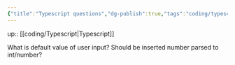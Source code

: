 ```yaml
---
{"title":"Typescript questions","dg-publish":true,"tags":"coding/typescript","language":"en","permalink":"/coding/typescript-questions/","dgPassFrontmatter":true}
---
```


up:: [[coding/Typescript\|Typescript]]

What is default value of user input? Should be inserted number parsed to int/number?
